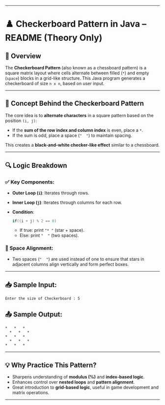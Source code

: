 
---

# ♟️ Checkerboard Pattern in Java – README (Theory Only)

## 📌 Overview

The **Checkerboard Pattern** (also known as a chessboard pattern) is a square matrix layout where cells alternate between filled (`*`) and empty (`space`) blocks in a grid-like structure. This Java program generates a checkerboard of size `n x n`, based on user input.

---

## 🧠 Concept Behind the Checkerboard Pattern

The core idea is to **alternate characters** in a square pattern based on the position `(i, j)`:

* If the **sum of the row index and column index** is even, place a `*`.
* If the sum is odd, place a space (`"  "`) to maintain spacing.

This creates a **black-and-white checker-like effect** similar to a chessboard.

---

## 🔍 Logic Breakdown

### ✅ Key Components:

* **Outer Loop (`i`)**: Iterates through rows.
* **Inner Loop (`j`)**: Iterates through columns for each row.
* **Condition**:

  ```java
  if((i + j) % 2 == 0)
  ```

  * If true: print `"* "` (star + space).
  * Else: print `"  "` (two spaces).

### 📌 Space Alignment:

* Two spaces (`"  "`) are used instead of one to ensure that stars in adjacent columns align vertically and form perfect boxes.

---

## 📥 Sample Input:

```
Enter the size of Checkerboard : 5
```

## 📤 Sample Output:

```
*   *   *  
  *   *   *
*   *   *  
  *   *   *
*   *   *  
```

---

## 💡 Why Practice This Pattern?

* Sharpens understanding of **modulus (%)** and **index-based logic**.
* Enhances control over **nested loops** and **pattern alignment**.
* Great introduction to **grid-based logic**, useful in game development and matrix operations.

---
